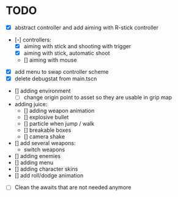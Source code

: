 # TODO

- [x] abstract controller and add aiming with R-stick controller
- [-] controllers:
	- [x] aiming with stick and shooting with trigger
	- [x] aiming with stick, automatic shoot
	- [] aiming with mouse
- [x] add menu to swap controller scheme
- [x] delete debugstat from main.tscn
- [] adding environment
	- [ ] change origin point to asset so they are usable in grip map

- adding juice:
	- [] adding weapon animation
	- [] explosive bullet
	- [] particle when jump / walk
	- [] breakable boxes
	- [] camera shake
- [] add several weapons:
	- switch weapons
- [] adding enemies
- [] adding menu
- [] adding character skins 
- [] add roll/dodge animation
- [ ] Clean the awaits that are not needed anymore
